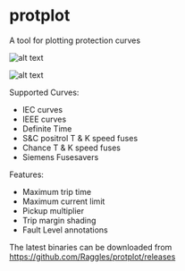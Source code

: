 # protplot
A tool for plotting protection curves

![alt text](https://github.com/Raggles/protplot/raw/master/doc/PlotScreenshot.png "Example Plot")

![alt text](https://github.com/Raggles/protplot/raw/master/doc/DataScreenshot.png "Example Plot Data")

Supported Curves:
 * IEC curves
 * IEEE curves
 * Definite Time
 * S&C positrol T & K speed fuses
 * Chance T & K speed fuses
 * Siemens Fusesavers

Features:
 * Maximum trip time
 * Maximum current limit
 * Pickup multiplier
 * Trip margin shading
 * Fault Level annotations

The latest binaries can be downloaded from https://github.com/Raggles/protplot/releases
